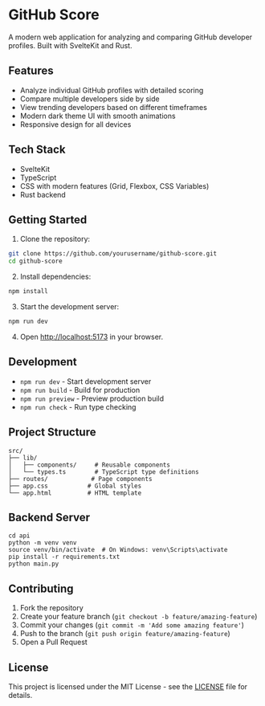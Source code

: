 # GitHub Score

A modern web application for analyzing and comparing GitHub developer profiles. Built with SvelteKit and Rust.

## Features

- Analyze individual GitHub profiles with detailed scoring
- Compare multiple developers side by side
- View trending developers based on different timeframes
- Modern dark theme UI with smooth animations
- Responsive design for all devices

## Tech Stack

- SvelteKit
- TypeScript
- CSS with modern features (Grid, Flexbox, CSS Variables)
- Rust backend

## Getting Started

1. Clone the repository:
```bash
git clone https://github.com/yourusername/github-score.git
cd github-score
```

2. Install dependencies:
```bash
npm install
```

3. Start the development server:
```bash
npm run dev
```

4. Open [http://localhost:5173](http://localhost:5173) in your browser.

## Development

- `npm run dev` - Start development server
- `npm run build` - Build for production
- `npm run preview` - Preview production build
- `npm run check` - Run type checking

## Project Structure

```
src/
├── lib/
│   ├── components/     # Reusable components
│   └── types.ts        # TypeScript type definitions
├── routes/            # Page components
├── app.css           # Global styles
└── app.html          # HTML template
```
## Backend Server

```
cd api
python -m venv venv
source venv/bin/activate  # On Windows: venv\Scripts\activate
pip install -r requirements.txt
python main.py
```

## Contributing

1. Fork the repository
2. Create your feature branch (`git checkout -b feature/amazing-feature`)
3. Commit your changes (`git commit -m 'Add some amazing feature'`)
4. Push to the branch (`git push origin feature/amazing-feature`)
5. Open a Pull Request

## License

This project is licensed under the MIT License - see the [LICENSE](LICENSE) file for details.
